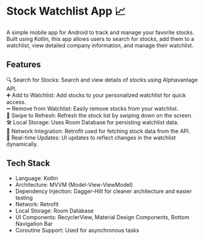 # Stock Watchlist App 📈
<p>A simple mobile app for Android to track and manage your favorite stocks. Built using Kotlin, this app allows users to search for stocks, add them to a watchlist, view detailed company information, and manage their watchlist.</p>

## **Features**  
🔍 Search for Stocks: Search and view details of stocks using Alphavantage API.  
➕ Add to Watchlist: Add stocks to your personalized watchlist for quick access.  
➖ Remove from Watchlist: Easily remove stocks from your watchlist.  
🔄 Swipe to Refresh: Refresh the stock list by swiping down on the screen.  
🛠️ Local Storage: Uses Room Database for persisting watchlist data.  
📡 Network Integration: Retrofit used for fetching stock data from the API.  
🔄 Real-time Updates: UI updates to reflect changes in the watchlist dynamically.

## **Tech Stack**
- Language: Kotlin
- Architecture: MVVM (Model-View-ViewModel)
- Dependency Injection: Dagger-Hilt for cleaner architecture and easier testing
- Network: Retrofit
- Local Storage: Room Database
- UI Components: RecyclerView, Material Design Components, Bottom Navigation Bar
- Coroutine Support: Used for asynchronous tasks
